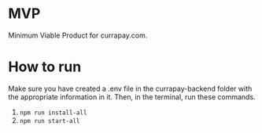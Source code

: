 # MVP

Minimum Viable Product for currapay.com.

# How to run

Make sure you have created a .env file in the currapay-backend folder with the appropriate information in it.
Then, in the terminal, run these commands.

1. `npm run install-all`
2. `npm run start-all`
